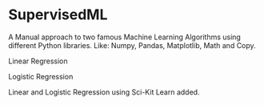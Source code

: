 # SupervisedML

A Manual approach to two famous Machine Learning Algorithms using different Python libraries.
Like: Numpy, Pandas, Matplotlib, Math and Copy.

Linear Regression

Logistic Regression

Linear and Logistic Regression using Sci-Kit Learn added.
